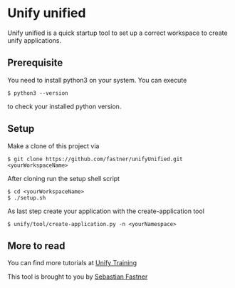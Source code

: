 # Unify unified

Unify unified is a quick startup tool to set up a correct workspace to create unify applications.

## Prerequisite

You need to install python3 on your system. You can execute 

	$ python3 --version

to check your installed python version.

## Setup

Make a clone of this project via

	$ git clone https://github.com/fastner/unifyUnified.git <yourWorkspaceName>

After cloning run the setup shell script

	$ cd <yourWorkspaceName>
	$ ./setup.sh

As last step create your application with the create-application tool

	$ unify/tool/create-application.py -n <yourNamespace>

## More to read

You can find more tutorials at [Unify Training]

This tool is brought to you by [Sebastian Fastner]

[Sebastian Fastner]: http://github.com/fastner
[Unify Training]: http://www.unify-training.com
